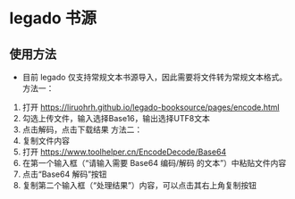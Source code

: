 # legado 书源

## 使用方法

- 目前 legado 仅支持常规文本书源导入，因此需要将文件转为常规文本格式。
方法一：
1. 打开 https://liruohrh.github.io/legado-booksource/pages/encode.html
2. 勾选上传文件，输入选择Base16，输出选择UTF8文本
3. 点击解码，点击下载结果
方法二：
1. 复制文件内容
2. 打开 https://www.toolhelper.cn/EncodeDecode/Base64
3. 在第一个输入框（“请输入需要 Base64 编码/解码 的文本”）中粘贴文件内容
4. 点击“Base64 解码”按钮
5. 复制第二个输入框（“处理结果”）内容，可以点击其右上角复制按钮
